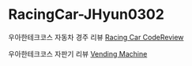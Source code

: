 # RacingCar-JHyun0302

우아한테크코스 자동차 경주 리뷰
[Racing Car CodeReview](https://github.com/woowacourse-precourse/java-racingcar-6/pull/2385)

우아한테크코스 자판기 리뷰
[Vending Machine](https://github.com/JHyun0302/java-vendingmachine-precourse/pull/1)
